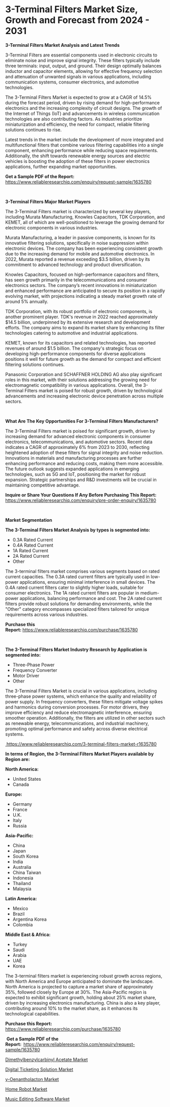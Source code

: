 <p><h1>3-Terminal Filters Market Size, Growth and Forecast from 2024 - 2031</h1></p><p><strong>3-Terminal Filters Market Analysis and Latest Trends</strong></p>
<p><p>3-Terminal Filters are essential components used in electronic circuits to eliminate noise and improve signal integrity. These filters typically include three terminals: input, output, and ground. Their design optimally balances inductor and capacitor elements, allowing for effective frequency selection and attenuation of unwanted signals in various applications, including communication systems, consumer electronics, and automotive technologies.</p><p>The 3-Terminal Filters Market is expected to grow at a CAGR of 14.5% during the forecast period, driven by rising demand for high-performance electronics and the increasing complexity of circuit designs. The growth of the Internet of Things (IoT) and advancements in wireless communication technologies are also contributing factors. As industries prioritize miniaturization and efficiency, the need for compact, reliable filtering solutions continues to rise.</p><p>Latest trends in the market include the development of more integrated and multifunctional filters that combine various filtering capabilities into a single component, enhancing performance while reducing space requirements. Additionally, the shift towards renewable energy sources and electric vehicles is boosting the adoption of these filters in power electronics applications, further expanding market opportunities.</p></p>
<p><strong>Get a Sample PDF of the Report:&nbsp;</strong> <a href="https://www.reliableresearchiq.com/enquiry/request-sample/1635780">https://www.reliableresearchiq.com/enquiry/request-sample/1635780</a></p>
<p>&nbsp;</p>
<p><strong>3-Terminal Filters Major Market Players</strong></p>
<p><p>The 3-Terminal Filters market is characterized by several key players, including Murata Manufacturing, Knowles Capacitors, TDK Corporation, and KEMET, all of which are well-positioned to leverage the growing demand for electronic components in various industries.</p><p>Murata Manufacturing, a leader in passive components, is known for its innovative filtering solutions, specifically in noise suppression within electronic devices. The company has been experiencing consistent growth due to the increasing demand for mobile and automotive electronics. In 2022, Murata reported a revenue exceeding $3.5 billion, driven by its commitment to advanced technology and product diversification.</p><p>Knowles Capacitors, focused on high-performance capacitors and filters, has seen growth primarily in the telecommunications and consumer electronics sectors. The company’s recent innovations in miniaturization and enhanced performance are anticipated to secure its position in a rapidly evolving market, with projections indicating a steady market growth rate of around 5% annually.</p><p>TDK Corporation, with its robust portfolio of electronic components, is another prominent player. TDK's revenue in 2022 reached approximately $14.5 billion, underpinned by its extensive research and development efforts. The company aims to expand its market share by enhancing its filter technologies catering to automotive and industrial applications.</p><p>KEMET, known for its capacitors and related technologies, has reported revenues of around $1.5 billion. The company's strategic focus on developing high-performance components for diverse applications positions it well for future growth as the demand for compact and efficient filtering solutions continues.</p><p>Panasonic Corporation and SCHAFFNER HOLDING AG also play significant roles in this market, with their solutions addressing the growing need for electromagnetic compatibility in various applications. Overall, the 3-Terminal Filters market is poised for robust growth, driven by technological advancements and increasing electronic device penetration across multiple sectors.</p></p>
<p>&nbsp;</p>
<p><strong>What Are The Key Opportunities For 3-Terminal Filters Manufacturers?</strong></p>
<p><p>The 3-Terminal Filters market is poised for significant growth, driven by increasing demand for advanced electronic components in consumer electronics, telecommunications, and automotive sectors. Recent data indicates a CAGR of approximately 6% from 2023 to 2030, reflecting heightened adoption of these filters for signal integrity and noise reduction. Innovations in materials and manufacturing processes are further enhancing performance and reducing costs, making them more accessible. The future outlook suggests expanded applications in emerging technologies, such as 5G and IoT, positioning the market for robust expansion. Strategic partnerships and R&D investments will be crucial in maintaining competitive advantage.</p></p>
<p><strong>Inquire or Share Your Questions If Any Before Purchasing This Report:</strong> <a href="https://www.reliableresearchiq.com/enquiry/pre-order-enquiry/1635780">https://www.reliableresearchiq.com/enquiry/pre-order-enquiry/1635780</a></p>
<p>&nbsp;</p>
<p><strong>Market Segmentation</strong></p>
<p><strong>The 3-Terminal Filters Market Analysis by types is segmented into:</strong></p>
<p><ul><li>0.3A Rated Current</li><li>0.4A Rated Current</li><li>1A Rated Current</li><li>2A Rated Current</li><li>Other</li></ul></p>
<p><p>The 3-terminal filters market comprises various segments based on rated current capacities. The 0.3A rated current filters are typically used in low-power applications, ensuring minimal interference in small devices. The 0.4A rated current filters cater to slightly higher loads, suitable for consumer electronics. The 1A rated current filters are popular in medium-power applications, balancing performance and cost. The 2A rated current filters provide robust solutions for demanding environments, while the "Other" category encompasses specialized filters tailored for unique requirements across various industries.</p></p>
<p><strong>Purchase this Report:&nbsp;</strong><a href="https://www.reliableresearchiq.com/purchase/1635780">https://www.reliableresearchiq.com/purchase/1635780</a></p>
<p>&nbsp;</p>
<p><strong>The 3-Terminal Filters Market Industry Research by Application is segmented into:</strong></p>
<p><ul><li>Three-Phase Power</li><li>Frequency Converter</li><li>Motor Driver</li><li>Other</li></ul></p>
<p><p>The 3-Terminal Filters Market is crucial in various applications, including three-phase power systems, which enhance the quality and reliability of power supply. In frequency converters, these filters mitigate voltage spikes and harmonics during conversion processes. For motor drivers, they improve efficiency and reduce electromagnetic interference, ensuring smoother operation. Additionally, the filters are utilized in other sectors such as renewable energy, telecommunications, and industrial machinery, promoting optimal performance and safety across diverse electrical systems.</p></p>
<p><a href="https://www.reliableresearchiq.com/3-terminal-filters-market-r1635780">&nbsp;https://www.reliableresearchiq.com/3-terminal-filters-market-r1635780</a></p>
<p><strong>In terms of Region, the 3-Terminal Filters Market Players available by Region are:</strong></p>
<p>
    <p> <strong> North America: </strong>
        <ul>
            <li>United States</li>
            <li>Canada</li>
        </ul>
        </p> 
    <p> <strong> Europe: </strong>
        <ul>
            <li>Germany</li>
            <li>France</li>
            <li>U.K.</li>
            <li>Italy</li>
            <li>Russia</li>
        </ul>
        </p> 
    <p> <strong> Asia-Pacific: </strong>
        <ul>
            <li>China</li>
            <li>Japan</li>
            <li>South Korea</li>
            <li>India</li>
            <li>Australia</li>
            <li>China Taiwan</li>
            <li>Indonesia</li>
            <li>Thailand</li>
            <li>Malaysia</li>
        </ul>
        </p> 
    <p> <strong> Latin America: </strong>
        <ul>
            <li>Mexico</li>
            <li>Brazil</li>
            <li>Argentina Korea</li>
            <li>Colombia</li>
        </ul>
        </p> 
    <p> <strong> Middle East & Africa: </strong>
        <ul>
            <li>Turkey</li>
            <li>Saudi</li>
            <li>Arabia</li>
            <li>UAE</li>
            <li>Korea</li>
        </ul>
    </p>
    </p>
<p><p>The 3-terminal filters market is experiencing robust growth across regions, with North America and Europe anticipated to dominate the landscape. North America is projected to capture a market share of approximately 35%, followed closely by Europe at 30%. The Asia-Pacific region is expected to exhibit significant growth, holding about 25% market share, driven by increasing electronics manufacturing. China is also a key player, contributing around 10% to the market share, as it enhances its technological capabilities.</p></p>
<p><strong>Purchase this Report: </strong><a href="https://www.reliableresearchiq.com/purchase/1635780">https://www.reliableresearchiq.com/purchase/1635780</a></p>
<p>&nbsp;<strong>Get a Sample PDF of the Report:&nbsp;&nbsp;</strong><a href="https://www.reliableresearchiq.com/enquiry/request-sample/1635780">https://www.reliableresearchiq.com/enquiry/request-sample/1635780</a></p>
<p><strong></strong></p>
<p><p><a href="https://medium.com/@clumdany/dimethylbenzylcarbinyl-acetate-market-analysis-report-global-insights-by-region-type-purity-ee66a16c8e18?postPublishedType=repub">Dimethylbenzylcarbinyl Acetate Market</a></p><p><a href="https://www.linkedin.com/pulse/global-digital-ticketing-solution-industry-analysis-share-growth-diese">Digital Ticketing Solution Market</a></p><p><a href="https://medium.com/@clumdany/%CE%B3-oenantholacton-market-global-market-insights-and-regional-analysis-2024-2031-28353ec23696?postPublishedType=repub">γ-Oenantholacton Market</a></p><p><a href="https://issuu.com/reportprime-2/docs/home-robot-market-size-2030.pptx_e5a838cb6b50da">Home Robot Market</a></p><p><a href="https://www.linkedin.com/pulse/what-growth-opportunities-challenges-music-editing-software-v5qie">Music Editing Software Market</a></p></p>